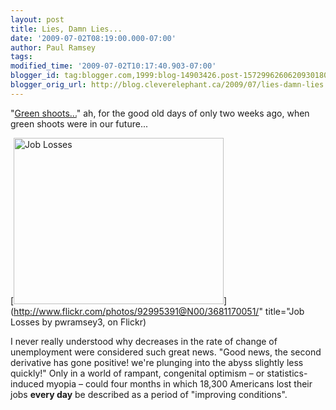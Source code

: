 ```yaml
---
layout: post
title: Lies, Damn Lies...
date: '2009-07-02T08:19:00.000-07:00'
author: Paul Ramsey
tags: 
modified_time: '2009-07-02T10:17:40.903-07:00'
blogger_id: tag:blogger.com,1999:blog-14903426.post-1572996260620930180
blogger_orig_url: http://blog.cleverelephant.ca/2009/07/lies-damn-lies.html
---
```


"[Green shoots...](http://www.slate.com/id/2215911/)" ah, for the good old days of only two weeks ago, when green shoots were in our future...

[<img src="http://farm4.static.flickr.com/3648/3681170051_75bb5ff9a3_o.png" width="336" height="266" alt="Job Losses" />](http://www.flickr.com/photos/92995391@N00/3681170051/" title="Job Losses by pwramsey3, on Flickr)

I never really understood why decreases in the rate of change of unemployment were considered such great news. "Good news, the second derivative has gone positive! we're plunging into the abyss slightly less quickly!" Only in a world of rampant, congenital optimism &ndash; or statistics-induced myopia &ndash; could four months in which 18,300 Americans lost their jobs **every day** be described as a period of "improving conditions". 

